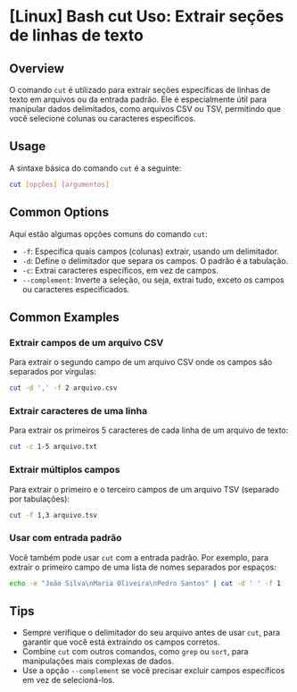 # [Linux] Bash cut Uso: Extrair seções de linhas de texto

## Overview
O comando `cut` é utilizado para extrair seções específicas de linhas de texto em arquivos ou da entrada padrão. Ele é especialmente útil para manipular dados delimitados, como arquivos CSV ou TSV, permitindo que você selecione colunas ou caracteres específicos.

## Usage
A sintaxe básica do comando `cut` é a seguinte:

```bash
cut [opções] [argumentos]
```

## Common Options
Aqui estão algumas opções comuns do comando `cut`:

- `-f`: Especifica quais campos (colunas) extrair, usando um delimitador.
- `-d`: Define o delimitador que separa os campos. O padrão é a tabulação.
- `-c`: Extrai caracteres específicos, em vez de campos.
- `--complement`: Inverte a seleção, ou seja, extrai tudo, exceto os campos ou caracteres especificados.

## Common Examples

### Extrair campos de um arquivo CSV
Para extrair o segundo campo de um arquivo CSV onde os campos são separados por vírgulas:

```bash
cut -d ',' -f 2 arquivo.csv
```

### Extrair caracteres de uma linha
Para extrair os primeiros 5 caracteres de cada linha de um arquivo de texto:

```bash
cut -c 1-5 arquivo.txt
```

### Extrair múltiplos campos
Para extrair o primeiro e o terceiro campos de um arquivo TSV (separado por tabulações):

```bash
cut -f 1,3 arquivo.tsv
```

### Usar com entrada padrão
Você também pode usar `cut` com a entrada padrão. Por exemplo, para extrair o primeiro campo de uma lista de nomes separados por espaços:

```bash
echo -e "João Silva\nMaria Oliveira\nPedro Santos" | cut -d ' ' -f 1
```

## Tips
- Sempre verifique o delimitador do seu arquivo antes de usar `cut`, para garantir que você está extraindo os campos corretos.
- Combine `cut` com outros comandos, como `grep` ou `sort`, para manipulações mais complexas de dados.
- Use a opção `--complement` se você precisar excluir campos específicos em vez de selecioná-los.